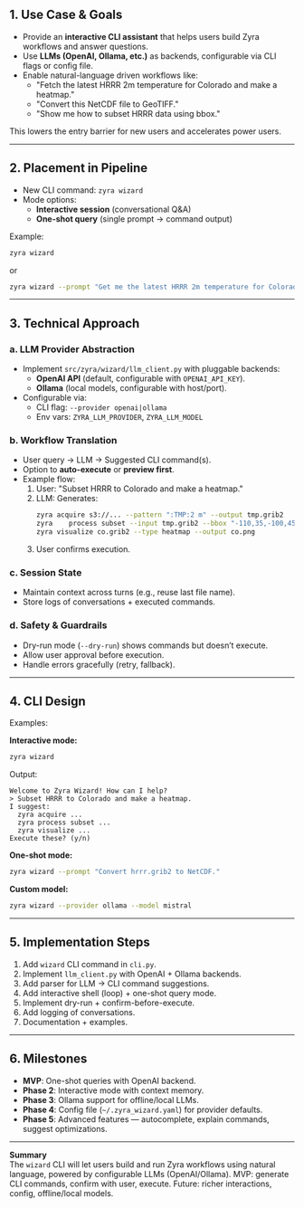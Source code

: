 ## 1. **Use Case & Goals**
- Provide an **interactive CLI assistant** that helps users build Zyra workflows and answer questions.  
- Use **LLMs (OpenAI, Ollama, etc.)** as backends, configurable via CLI flags or config file.  
- Enable natural-language driven workflows like:
  - "Fetch the latest HRRR 2m temperature for Colorado and make a heatmap."
  - "Convert this NetCDF file to GeoTIFF."
  - "Show me how to subset HRRR data using bbox."

This lowers the entry barrier for new users and accelerates power users.

---

## 2. **Placement in Pipeline**
- New CLI command: `zyra wizard`  
- Mode options:
  - **Interactive session** (conversational Q&A)  
  - **One-shot query** (single prompt → command output)  

Example:
```bash
zyra wizard
```
or
```bash
zyra wizard --prompt "Get me the latest HRRR 2m temperature for Colorado."
```

---

## 3. **Technical Approach**
### a. **LLM Provider Abstraction**
- Implement `src/zyra/wizard/llm_client.py` with pluggable backends:
  - **OpenAI API** (default, configurable with `OPENAI_API_KEY`).
  - **Ollama** (local models, configurable with host/port).
- Configurable via:
  - CLI flag: `--provider openai|ollama`
  - Env vars: `ZYRA_LLM_PROVIDER`, `ZYRA_LLM_MODEL`

### b. **Workflow Translation**
- User query → LLM → Suggested CLI command(s).
- Option to **auto-execute** or **preview first**.
- Example flow:
  1. User: "Subset HRRR to Colorado and make a heatmap."
  2. LLM: Generates:
     ```bash
     zyra acquire s3://... --pattern ":TMP:2 m" --output tmp.grib2
     zyra    process subset --input tmp.grib2 --bbox "-110,35,-100,45" --output co.grib2
     zyra visualize co.grib2 --type heatmap --output co.png
     ```
  3. User confirms execution.

### c. **Session State**
- Maintain context across turns (e.g., reuse last file name).  
- Store logs of conversations + executed commands.

### d. **Safety & Guardrails**
- Dry-run mode (`--dry-run`) shows commands but doesn’t execute.  
- Allow user approval before execution.  
- Handle errors gracefully (retry, fallback).  

---

## 4. **CLI Design**
Examples:

**Interactive mode:**
```bash
zyra wizard
```
Output:
```
Welcome to Zyra Wizard! How can I help?
> Subset HRRR to Colorado and make a heatmap.
I suggest:
  zyra acquire ...
  zyra process subset ...
  zyra visualize ...
Execute these? (y/n)
```

**One-shot mode:**
```bash
zyra wizard --prompt "Convert hrrr.grib2 to NetCDF."
```

**Custom model:**
```bash
zyra wizard --provider ollama --model mistral
```

---

## 5. **Implementation Steps**
1. Add `wizard` CLI command in `cli.py`.  
2. Implement `llm_client.py` with OpenAI + Ollama backends.  
3. Add parser for LLM → CLI command suggestions.  
4. Add interactive shell (loop) + one-shot query mode.  
5. Implement dry-run + confirm-before-execute.  
6. Add logging of conversations.  
7. Documentation + examples.

---

## 6. **Milestones**
- **MVP**: One-shot queries with OpenAI backend.  
- **Phase 2**: Interactive mode with context memory.  
- **Phase 3**: Ollama support for offline/local LLMs.  
- **Phase 4**: Config file (`~/.zyra_wizard.yaml`) for provider defaults.  
- **Phase 5**: Advanced features — autocomplete, explain commands, suggest optimizations.

---

**Summary**  
The `wizard` CLI will let users build and run Zyra workflows using natural language, powered by configurable LLMs (OpenAI/Ollama). MVP: generate CLI commands, confirm with user, execute. Future: richer interactions, config, offline/local models.
